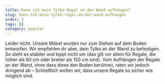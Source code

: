```yaml
---
title: Kann ich mein Tylko Regal an der Wand aufhängen?
slug: kann-ich-mein-tylko-regal-an-der-wand-aufhangen
order: 3
tags: []
category: popular
---
```


Leider nicht. Unsere Möbel wurden nur zum Stehen auf dem Boden entworfen. Wir empfehlen dir aber, dein Tylko an der Wand zu befestigen. So steht es stabiler und kippt nicht um (das gilt vor allem für Regale, die höher als 60 cm oder breiter als 150 cm sind). Vom Aufhängen der Regale an der Wand, ohne dass diese den Boden berühren, raten wir jedoch dringend ab – Schließlich wollen wir, dass unsere Regale so sicher wie möglich sind.
